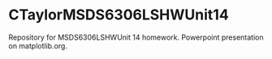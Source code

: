 # CTaylorMSDS6306LSHWUnit14
Repository for MSDS6306LSHWUnit 14 homework.  Powerpoint presentation on matplotlib.org.

